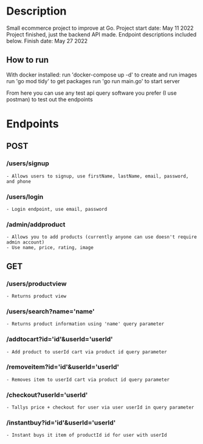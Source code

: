 # Description

Small ecommerce project to improve at Go. Project start date: May 11 2022
Project finished, just the backend API made. Endpoint descriptions included below.
Finish date: May 27 2022

## How to run

With docker installed:
run 'docker-compose up -d' to create and run images
run 'go mod tidy' to get packages
run 'go run main.go' to start server

From here you can use any test api query software you prefer (I use postman) to test out the endpoints

# Endpoints

## POST

### /users/signup

    - Allows users to signup, use firstName, lastName, email, password, and phone

### /users/login

    - Login endpoint, use email, password

### /admin/addproduct

    - Allows you to add products (currently anyone can use doesn't require admin account)
    - Use name, price, rating, image

## GET

### /users/productview

    - Returns product view

### /users/search?name='name'

    - Returns product information using 'name' query parameter

### /addtocart?id='id'&userId='userId'

    - Add product to userId cart via product id query parameter

### /removeitem?id='id'&userId='userId'

    - Removes item to userId cart via product id query parameter

### /checkout?userId='userId'

    - Tallys price + checkout for user via user userId in query parameter

### /instantbuy?id='id'&userId='userId'

    - Instant buys it item of productId id for user with userId
